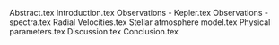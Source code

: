 Abstract.tex
Introduction.tex
Observations - Kepler.tex
Observations - spectra.tex
Radial Velocities.tex
Stellar atmosphere model.tex
Physical parameters.tex
Discussion.tex
Conclusion.tex
